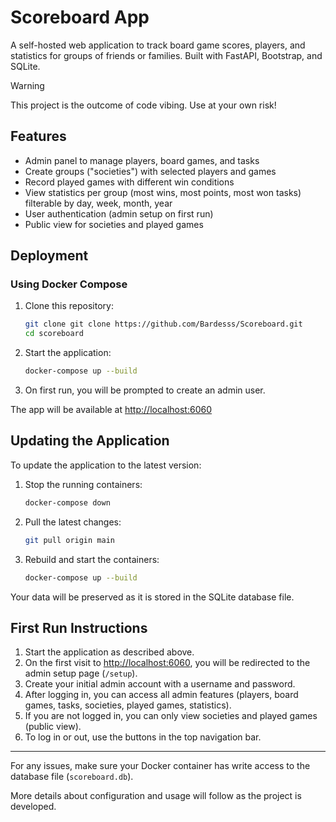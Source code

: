 # Scoreboard App

A self-hosted web application to track board game scores, players, and statistics for groups of friends or families. Built with FastAPI, Bootstrap, and SQLite.

> [!WARNING]  
> This project is the outcome of code vibing. Use at your own risk!

## Features
- Admin panel to manage players, board games, and tasks
- Create groups ("societies") with selected players and games
- Record played games with different win conditions
- View statistics per group (most wins, most points, most won tasks) filterable by day, week, month, year
- User authentication (admin setup on first run)
- Public view for societies and played games

## Deployment

### Using Docker Compose

1. Clone this repository:
   ```sh
   git clone git clone https://github.com/Bardesss/Scoreboard.git
   cd scoreboard
   ```
2. Start the application:
   ```sh
   docker-compose up --build
   ```
3. On first run, you will be prompted to create an admin user.

The app will be available at [http://localhost:6060](http://localhost:6060)

## Updating the Application

To update the application to the latest version:

1. Stop the running containers:
   ```sh
   docker-compose down
   ```

2. Pull the latest changes:
   ```sh
   git pull origin main
   ```

3. Rebuild and start the containers:
   ```sh
   docker-compose up --build
   ```

Your data will be preserved as it is stored in the SQLite database file.

## First Run Instructions

1. Start the application as described above.
2. On the first visit to [http://localhost:6060](http://localhost:6060), you will be redirected to the admin setup page (`/setup`).
3. Create your initial admin account with a username and password.
4. After logging in, you can access all admin features (players, board games, tasks, societies, played games, statistics).
5. If you are not logged in, you can only view societies and played games (public view).
6. To log in or out, use the buttons in the top navigation bar.

---

For any issues, make sure your Docker container has write access to the database file (`scoreboard.db`).

More details about configuration and usage will follow as the project is developed. 
